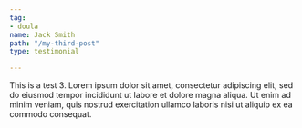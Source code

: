 ```yaml
---
tag:
- doula
name: Jack Smith
path: "/my-third-post"
type: testimonial

---
```

This is a test 3. Lorem ipsum dolor sit amet, consectetur adipiscing elit, sed do eiusmod tempor incididunt ut labore et dolore magna aliqua. Ut enim ad minim veniam, quis nostrud exercitation ullamco laboris nisi ut aliquip ex ea commodo consequat. 